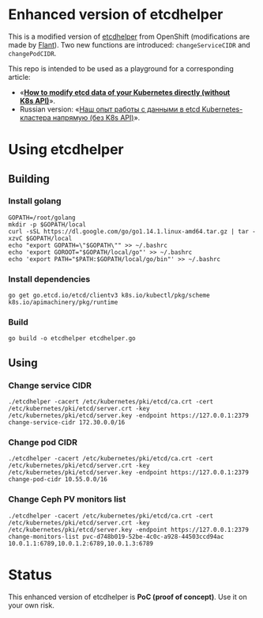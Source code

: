 # Enhanced version of etcdhelper

This is a modified version of [etcdhelper](https://github.com/openshift/origin/tree/master/tools/etcdhelper) from OpenShift (modifications are made by [Flant](https://flant.com/)).
Two new functions are introduced: `changeServiceCIDR` and `changePodCIDR`.

This repo is intended to be used as a playground for a corresponding article:

* «**[How to modify etcd data of your Kubernetes directly (without K8s API)](https://medium.com/flant-com/modifying-kubernetes-etcd-data-ed3d4bb42379)**».
* Russian version: «[Наш опыт работы с данными в etcd Kubernetes-кластера напрямую (без K8s API)](https://habr.com/ru/company/flant/blog/501956/)».

# Using etcdhelper

## Building

### Install golang

```shell
GOPATH=/root/golang
mkdir -p $GOPATH/local
curl -sSL https://dl.google.com/go/go1.14.1.linux-amd64.tar.gz | tar -xzvC $GOPATH/local
echo "export GOPATH=\"$GOPATH\"" >> ~/.bashrc
echo 'export GOROOT="$GOPATH/local/go"' >> ~/.bashrc
echo 'export PATH="$PATH:$GOPATH/local/go/bin"' >> ~/.bashrc
```

### Install dependencies

```shell
go get go.etcd.io/etcd/clientv3 k8s.io/kubectl/pkg/scheme k8s.io/apimachinery/pkg/runtime
```

### Build

```shell
go build -o etcdhelper etcdhelper.go
```

## Using

### Change service CIDR

```shell
./etcdhelper -cacert /etc/kubernetes/pki/etcd/ca.crt -cert /etc/kubernetes/pki/etcd/server.crt -key /etc/kubernetes/pki/etcd/server.key -endpoint https://127.0.0.1:2379 change-service-cidr 172.30.0.0/16
```

### Change pod CIDR

```shell
./etcdhelper -cacert /etc/kubernetes/pki/etcd/ca.crt -cert /etc/kubernetes/pki/etcd/server.crt -key /etc/kubernetes/pki/etcd/server.key -endpoint https://127.0.0.1:2379 change-pod-cidr 10.55.0.0/16
```

### Change Ceph PV monitors list
```shell
./etcdhelper -cacert /etc/kubernetes/pki/etcd/ca.crt -cert /etc/kubernetes/pki/etcd/server.crt -key /etc/kubernetes/pki/etcd/server.key -endpoint https://127.0.0.1:2379 change-monitors-list pvc-d748b019-52be-4c0c-a928-44503ccd94ac 10.0.1.1:6789,10.0.1.2:6789,10.0.1.3:6789
```

# Status

This enhanced version of etcdhelper is **PoC (proof of concept)**. Use it on your own risk.
